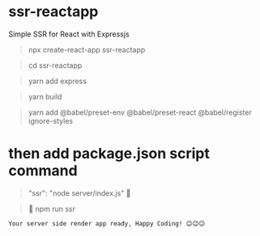# ssr-reactapp

Simple SSR for React with Expressjs

> npx create-react-app ssr-reactapp

> cd ssr-reactapp

> yarn add express

> yarn build

> yarn add @babel/preset-env @babel/preset-react @babel/register ignore-styles

# then add package.json script command

> "ssr": "node server/index.js" 🎉

> 🚀 npm run ssr

`Your server side render app ready, Happy Coding! 😉😉😉`
